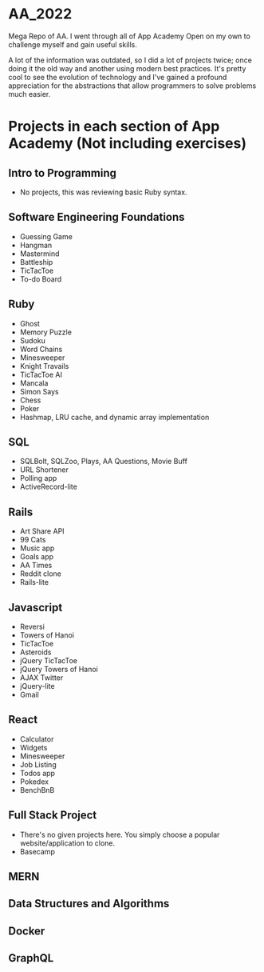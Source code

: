 # AA_2022
Mega Repo of AA. I went through all of App Academy Open on my own to challenge myself and gain useful skills. 

A lot of the information was outdated, so I did a lot of projects twice; once doing it the old way and another using modern best practices. It's pretty cool to see the evolution of technology and I've gained a profound appreciation for the abstractions that allow programmers to solve problems much easier. 

# Projects in each section of App Academy (Not including exercises)

## Intro to Programming
- No projects, this was reviewing basic Ruby syntax.

## Software Engineering Foundations
- Guessing Game
- Hangman
- Mastermind
- Battleship
- TicTacToe
- To-do Board

## Ruby
- Ghost
- Memory Puzzle
- Sudoku
- Word Chains
- Minesweeper
- Knight Travails
- TicTacToe AI
- Mancala
- Simon Says
- Chess
- Poker
- Hashmap, LRU cache, and dynamic array implementation

## SQL
- SQLBolt, SQLZoo, Plays, AA Questions, Movie Buff
- URL Shortener
- Polling app
- ActiveRecord-lite

## Rails
- Art Share API
- 99 Cats
- Music app
- Goals app
- AA Times
- Reddit clone
- Rails-lite

## Javascript
- Reversi
- Towers of Hanoi
- TicTacToe
- Asteroids
- jQuery TicTacToe
- jQuery Towers of Hanoi
- AJAX Twitter
- jQuery-lite
- Gmail

## React
- Calculator
- Widgets
- Minesweeper
- Job Listing
- Todos app
- Pokedex
- BenchBnB

## Full Stack Project
- There's no given projects here. You simply choose a popular website/application to clone.
- Basecamp

## MERN
## Data Structures and Algorithms
## Docker
## GraphQL
